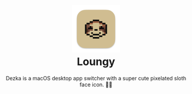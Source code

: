 <h1 align="center">
	<img src="./icons/Icon-512.png" width="128" alt="Logo"/><br/>
	Loungy
</h1>

<p align="center">
Dezka is a macOS desktop app switcher with a super cute pixelated sloth face icon. 🦥✨
</p>
